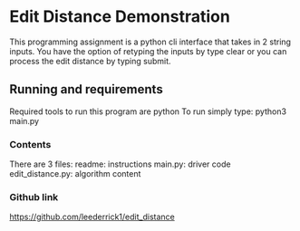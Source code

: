 # Edit Distance Demonstration
This programming assignment is a python cli interface that takes in 2 string inputs. You have the option of retyping the inputs by type clear or you can process the edit distance by typing submit.
## Running and requirements
Required tools to run this program are python
To run simply type: python3 main.py
### Contents
There are 3 files:
readme: instructions
main.py: driver code
edit_distance.py: algorithm content
### Github link
https://github.com/leederrick1/edit_distance
